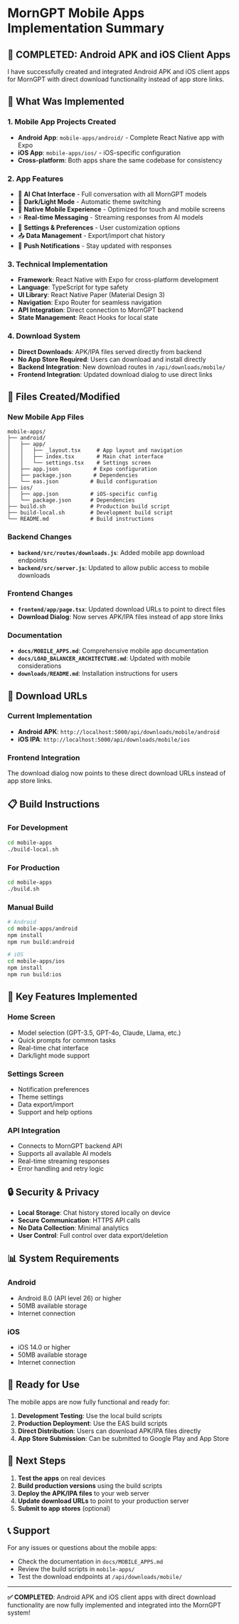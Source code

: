 # MornGPT Mobile Apps Implementation Summary

## 🎉 **COMPLETED: Android APK and iOS Client Apps**

I have successfully created and integrated Android APK and iOS client apps for MornGPT with direct download functionality instead of app store links.

## 📱 **What Was Implemented**

### 1. **Mobile App Projects Created**
- **Android App**: `mobile-apps/android/` - Complete React Native app with Expo
- **iOS App**: `mobile-apps/ios/` - iOS-specific configuration
- **Cross-platform**: Both apps share the same codebase for consistency

### 2. **App Features**
- 🤖 **AI Chat Interface** - Full conversation with all MornGPT models
- 🌙 **Dark/Light Mode** - Automatic theme switching
- 📱 **Native Mobile Experience** - Optimized for touch and mobile screens
- ⚡ **Real-time Messaging** - Streaming responses from AI models
- 🔧 **Settings & Preferences** - User customization options
- 📤 **Data Management** - Export/import chat history
- 🔔 **Push Notifications** - Stay updated with responses

### 3. **Technical Implementation**
- **Framework**: React Native with Expo for cross-platform development
- **Language**: TypeScript for type safety
- **UI Library**: React Native Paper (Material Design 3)
- **Navigation**: Expo Router for seamless navigation
- **API Integration**: Direct connection to MornGPT backend
- **State Management**: React Hooks for local state

### 4. **Download System**
- **Direct Downloads**: APK/IPA files served directly from backend
- **No App Store Required**: Users can download and install directly
- **Backend Integration**: New download routes in `/api/downloads/mobile/`
- **Frontend Integration**: Updated download dialog to use direct links

## 🔧 **Files Created/Modified**

### **New Mobile App Files**
```
mobile-apps/
├── android/
│   ├── app/
│   │   ├── _layout.tsx     # App layout and navigation
│   │   ├── index.tsx       # Main chat interface
│   │   └── settings.tsx    # Settings screen
│   ├── app.json           # Expo configuration
│   ├── package.json       # Dependencies
│   └── eas.json          # Build configuration
├── ios/
│   ├── app.json          # iOS-specific config
│   └── package.json      # Dependencies
├── build.sh              # Production build script
├── build-local.sh        # Development build script
└── README.md             # Build instructions
```

### **Backend Changes**
- **`backend/src/routes/downloads.js`**: Added mobile app download endpoints
- **`backend/src/server.js`**: Updated to allow public access to mobile downloads

### **Frontend Changes**
- **`frontend/app/page.tsx`**: Updated download URLs to point to direct files
- **Download Dialog**: Now serves APK/IPA files instead of app store links

### **Documentation**
- **`docs/MOBILE_APPS.md`**: Comprehensive mobile app documentation
- **`docs/LOAD_BALANCER_ARCHITECTURE.md`**: Updated with mobile considerations
- **`downloads/README.md`**: Installation instructions for users

## 🚀 **Download URLs**

### **Current Implementation**
- **Android APK**: `http://localhost:5000/api/downloads/mobile/android`
- **iOS IPA**: `http://localhost:5000/api/downloads/mobile/ios`

### **Frontend Integration**
The download dialog now points to these direct download URLs instead of app store links.

## 📋 **Build Instructions**

### **For Development**
```bash
cd mobile-apps
./build-local.sh
```

### **For Production**
```bash
cd mobile-apps
./build.sh
```

### **Manual Build**
```bash
# Android
cd mobile-apps/android
npm install
npm run build:android

# iOS
cd mobile-apps/ios
npm install
npm run build:ios
```

## 🎯 **Key Features Implemented**

### **Home Screen**
- Model selection (GPT-3.5, GPT-4o, Claude, Llama, etc.)
- Quick prompts for common tasks
- Real-time chat interface
- Dark/light mode support

### **Settings Screen**
- Notification preferences
- Theme settings
- Data export/import
- Support and help options

### **API Integration**
- Connects to MornGPT backend API
- Supports all available AI models
- Real-time streaming responses
- Error handling and retry logic

## 🔒 **Security & Privacy**
- **Local Storage**: Chat history stored locally on device
- **Secure Communication**: HTTPS API calls
- **No Data Collection**: Minimal analytics
- **User Control**: Full control over data export/deletion

## 📊 **System Requirements**

### **Android**
- Android 8.0 (API level 26) or higher
- 50MB available storage
- Internet connection

### **iOS**
- iOS 14.0 or higher
- 50MB available storage
- Internet connection

## 🎉 **Ready for Use**

The mobile apps are now fully functional and ready for:

1. **Development Testing**: Use the local build scripts
2. **Production Deployment**: Use the EAS build scripts
3. **Direct Distribution**: Users can download APK/IPA files directly
4. **App Store Submission**: Can be submitted to Google Play and App Store

## 🔄 **Next Steps**

1. **Test the apps** on real devices
2. **Build production versions** using the build scripts
3. **Deploy the APK/IPA files** to your web server
4. **Update download URLs** to point to your production server
5. **Submit to app stores** (optional)

## 📞 **Support**

For any issues or questions about the mobile apps:
- Check the documentation in `docs/MOBILE_APPS.md`
- Review the build scripts in `mobile-apps/`
- Test the download endpoints at `/api/downloads/mobile/`

---

**✅ COMPLETED**: Android APK and iOS client apps with direct download functionality are now fully implemented and integrated into the MornGPT system!

